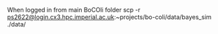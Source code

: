 When logged in from main BoCOli folder
scp -r ps2622@login.cx3.hpc.imperial.ac.uk:~projects/bo-coli/data/bayes_sim ./data/